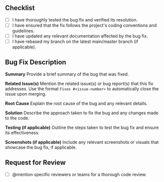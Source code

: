 ## Checklist

- [ ] I have thoroughly tested the bug fix and verified its resolution.
- [ ] I have ensured that the fix follows the project's coding conventions and guidelines.
- [ ] I have updated any relevant documentation affected by the bug fix.
- [ ] I have rebased my branch on the latest main/master branch (if applicable).

## Bug Fix Description

**Summary**
Provide a brief summary of the bug that was fixed.

**Related Issue(s)**
Mention the related issue(s) or bug report(s) that this fix addresses. Use the format `Fixes #<issue-number>` to automatically close the issue upon merging.

**Root Cause**
Explain the root cause of the bug and any relevant details.

**Solution**
Describe the approach taken to fix the bug and any changes made to the code.

**Testing (if applicable)**
Outline the steps taken to test the bug fix and ensure its effectiveness.

**Screenshots (if applicable)**
Include any relevant screenshots or visuals that showcase the bug fix, if applicable.

## Request for Review

- [ ] @mention specific reviewers or teams for a thorough code review.
